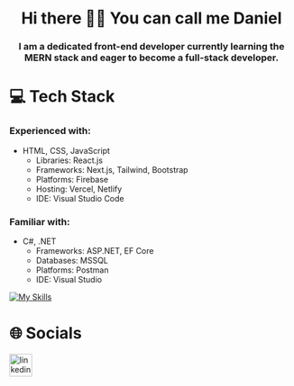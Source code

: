 <h1 align="center">Hi there 👋🏻 You can call me Daniel</h1>
<h3 align="center">I am a dedicated front-end developer currently learning the MERN stack and eager to become a full-stack developer.</h3>

# 💻 Tech Stack
### Experienced with:
* HTML, CSS, JavaScript
  * Libraries: React.js
  * Frameworks: Next.js, Tailwind, Bootstrap
  * Platforms: Firebase
  * Hosting: Vercel, Netlify
  * IDE: Visual Studio Code
### Familiar with:
* C#, .NET
  * Frameworks: ASP.NET, EF Core
  * Databases: MSSQL
  * Platforms: Postman
  * IDE: Visual Studio

[![My Skills](https://skillicons.dev/icons?i=html,css,js,tailwind,bootstrap,react,nextjs,firebase,vercel,netlify,vscode,cs,net,postman,visualstudio)](https://skillicons.dev)

# 🌐 Socials
[<img src='https://skillicons.dev/icons?i=linkedin' alt='linkedin' height='40'>](https://www.linkedin.com/in/danylo-zymbalevskyi)

